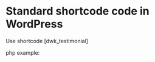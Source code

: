 # Standard shortcode code in WordPress 

Use shortcode [dwk_testimonial]

php example:
<?php echo do_shortcode ('[dwk_testimonial]')";?>